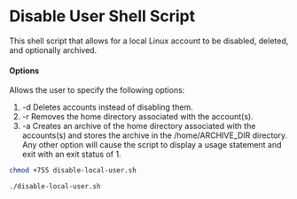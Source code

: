 # Disable User Shell Script

This shell script that allows for a local Linux account to be disabled, deleted, and optionally archived.

#### Options
Allows the user to specify the following options:
1. -d Deletes accounts instead of disabling them.
2. -r Removes the home directory associated with the account(s).
3. -a Creates an archive of the home directory associated with the accounts(s) and stores the archive in the /home/ARCHIVE_DIR directory. 
Any other option will cause the script to display a usage statement and exit with an exit status of 1.



```sh
chmod +755 disable-local-user.sh

./disable-local-user.sh
```
